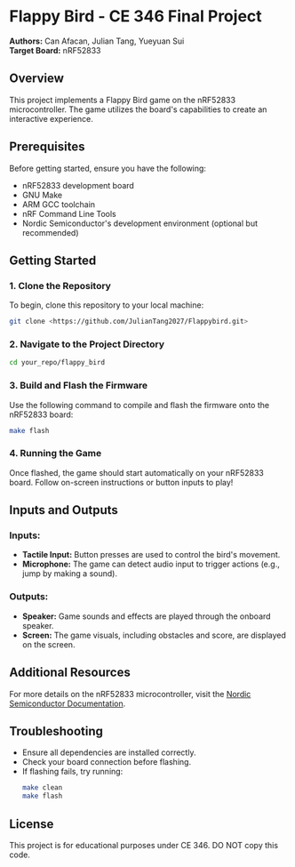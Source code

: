 # Flappy Bird - CE 346 Final Project

**Authors:** Can Afacan, Julian Tang, Yueyuan Sui  
**Target Board:** nRF52833  

## Overview
This project implements a Flappy Bird game on the nRF52833 microcontroller. The game utilizes the board's capabilities to create an interactive experience.

## Prerequisites
Before getting started, ensure you have the following:
- nRF52833 development board
- GNU Make
- ARM GCC toolchain
- nRF Command Line Tools
- Nordic Semiconductor's development environment (optional but recommended)

## Getting Started
### 1. Clone the Repository
To begin, clone this repository to your local machine:
```sh
git clone <https://github.com/JulianTang2027/Flappybird.git>
```

### 2. Navigate to the Project Directory
```sh
cd your_repo/flappy_bird
```

### 3. Build and Flash the Firmware
Use the following command to compile and flash the firmware onto the nRF52833 board:
```sh
make flash
```

### 4. Running the Game
Once flashed, the game should start automatically on your nRF52833 board. Follow on-screen instructions or button inputs to play!

## Inputs and Outputs
### Inputs:
- **Tactile Input:** Button presses are used to control the bird's movement.
- **Microphone:** The game can detect audio input to trigger actions (e.g., jump by making a sound).

### Outputs:
- **Speaker:** Game sounds and effects are played through the onboard speaker.
- **Screen:** The game visuals, including obstacles and score, are displayed on the screen.

## Additional Resources
For more details on the nRF52833 microcontroller, visit the [Nordic Semiconductor Documentation](https://docs.nordicsemi.com/bundle/ps_nrf52833/page/keyfeatures_html5.html).

## Troubleshooting
- Ensure all dependencies are installed correctly.
- Check your board connection before flashing.
- If flashing fails, try running:
  ```sh
  make clean
  make flash
  ```

## License
This project is for educational purposes under CE 346. DO NOT copy this code. 

